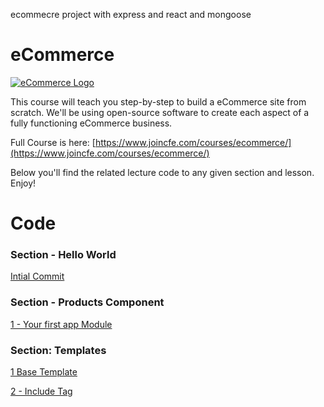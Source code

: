 ecommecre project with express and react and mongoose


# eCommerce

[![eCommerce Logo](https://cfe2-static.s3-us-west-2.amazonaws.com/media/courses/ecommerce/images/ecommerce_coding_for_entrepreneurs.jpg)
](https://www.codingforentrepreneurs.com/courses/ecommerce/)

This course will teach you step-by-step to build a eCommerce site from scratch. We'll be using open-source software to create each aspect of a fully functioning eCommerce business.

Full Course is here: [https://www.joincfe.com/courses/ecommerce/](https://www.joincfe.com/courses/ecommerce/)

Below you'll find the related lecture code to any given section and lesson. Enjoy!


# Code

### Section - Hello World

[Intial Commit](../../tree/0927b316e9cdd8b0db01263b6b429e698d38d57a/)


### Section - Products Component

[1 - Your first app Module](../../tree/ed8ceb52830b762d50bbf44f680255168c6f5530/)


### Section: Templates

[1 Base Template](../../tree/b34bc1692301719be722bb691c1d67df4e98b455/)

[2 - Include Tag](../../tree/12fd4dd9fcd8616b7b71d8c93a60013aa01350d9/)
